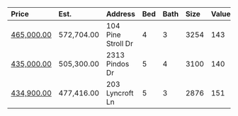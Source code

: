 | Price                                                                                  | Est.       | Address            | Bed | Bath | Size | Value | Days | Lot        | Year | HOA | Open |
| :------------------------------------------------------------------------------------- | :--------- | :----------------- | :-- | :--- | :--- | :---- | :--- | :--------- | :--- | :-- | :--- |
| [465,000.00](https://www.movoto.com/home/104-pine-stroll-dr-cary-nc-27519-413_2345279) | 572,704.00 | 104 Pine Stroll Dr | 4   | 3    | 3254 | 143   |      | 0.34 Acres | 1996 | 47  |      |
| [435,000.00](https://www.movoto.com/home/2313-pindos-dr-cary-nc-27519-413_2223808)     | 505,300.00 | 2313 Pindos Dr     | 5   | 4    | 3100 | 140   |      | 5227 Sqft  | 2013 | 67  |      |
| [434,900.00](https://www.movoto.com/home/203-lyncroft-ln-cary-nc-27519-413_2346384)    | 477,416.00 | 203 Lyncroft Ln    | 5   | 3    | 2876 | 151   |      | 10019 Sqft | 1994 | 22  |      |